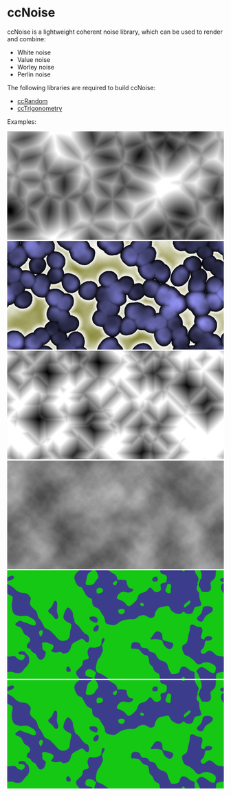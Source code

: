 ccNoise
=======

ccNoise is a lightweight coherent noise library, which can be used to render and combine:
- White noise
- Value noise
- Worley noise
- Perlin noise

The following libraries are required to build ccNoise:
- [ccRandom](https://github.com/jobtalle/ccRandom)
- [ccTrigonometry](https://github.com/jobtalle/ccTrigonometry)

Examples:

![Worley noise with n=1](examples/worley1.jpg)
![Perlin, value and worley noise combined](examples/composite1.jpg)
![Worley noise with n=1 and manhattan distance](examples/worley2.png)
![Fractal perlin noise](examples/perlin1.jpg)
![Value noise subtracted by perlin noise](examples/value1.png)
![Value noise with cubic interpolation](examples/value2.png)
